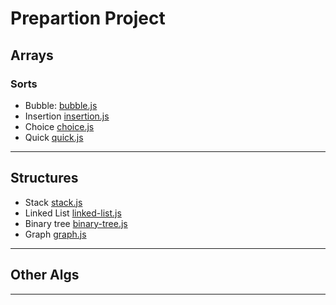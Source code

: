 # Prepartion Project

## Arrays

### Sorts

-   Bubble: [bubble.js](https://github.com/newlinefu/algorithms/tree/master/arrays/sorts/bubble.js)
-   Insertion [insertion.js](https://github.com/newlinefu/algorithms/tree/master/arrays/sorts/insertion.js)
-   Choice [choice.js](https://github.com/newlinefu/algorithms/tree/master/arrays/sorts/choice.js)
-   Quick [quick.js](https://github.com/newlinefu/algorithms/tree/master/arrays/sorts/quick.js)

<hr />

## Structures

- Stack [stack.js](https://github.com/newlinefu/algorithms/tree/master/structures/stack.js)
- Linked List [linked-list.js](https://github.com/newlinefu/algorithms/tree/master/structures/linked-list.js)
- Binary tree [binary-tree.js](https://github.com/newlinefu/algorithms/tree/master/structures/binary-tree.js)
- Graph [graph.js](https://github.com/newlinefu/algorithms/tree/master/structures/graph.js)

<hr />

## Other Algs

<hr />
